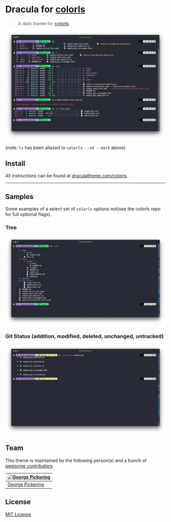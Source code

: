 # Dracula for [colorls](https://github.com/athityakumar/colorls)

> A dark theme for [colorls](https://github.com/athityakumar/colorls).

![Screenshot](./screenshot.png)

(note: `ls` has been aliased to `colorls --sd --dark` above)

## Install

All instructions can be found at [draculatheme.com/colorls](https://draculatheme.com/colorls).

---

## Samples

Some examples of a select set of  `colorls` options not(see the colorls repo for full optional flags).

### Tree
![tree-screenshot](./sample/dracula_colorls_tree.png)

### Git Status (addition, modified, deleted, unchanged, untracked)
![git-demo-screenshot](./sample/dracula_colorls_git.png)

## Team

This theme is maintained by the following person(s) and a bunch of [awesome contributors](https://github.com/dracula/template/graphs/contributors).

| [![George Pickering](https://avatars1.githubusercontent.com/u/9803299?v=4&s=70)](https://github.com/dracula) |
| --- |
| [George Pickering](https://github.com/dracula) |

## License

[MIT License](./LICENSE)
